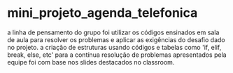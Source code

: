 # mini_projeto_agenda_telefonica
a linha de pensamento do grupo foi utilizar os códigos ensinados em sala de aula para resolver os problemas e aplicar as exigências do desafio dado no projeto. a criação de estruturas usando códigos e tabelas como 'if, elif, break, else, etc' para a contínua resolução de problemas apresentados pela equipe foi com base nos slides destacados no classroom.
